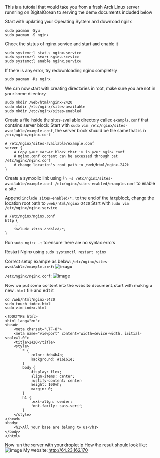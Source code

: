 This is a tutorial that would take you from a fresh Arch Linux server runnning on DigitalOcean to serving the demo documents included below

Start with updating your Operating System and download nginx

```
sudo pacman -Syu
sudo pacman -S nginx
```


Check the status of nginx.service and start and enable it

```
sudo systemctl status nginx.service
sudo systemctl start nginx.service
sudo systemctl enable nginx.service
```


If there is any error, try redownloading nginx completely

```
sudo pacman -Rs nginx
```


We can now start with creating directories in root, make sure you are not in your home directory

```
sudo mkdir /web/html/nginx-2420
sudo mkdir /etc/nginx/sites-available
sudo mkdir /etc/nginx/sites-enabled
```


Create a file inside the sites-available directory called `example.conf` that contains server block:
Start with `sudo vim /etc/nginx/sites-available/example.conf`, the server block should be the same that is in `/etc/nginx/nginx.conf`
```
# /etc/nginx/sites-available/example.conf
server {
    # Copy your server block that is in your nginx.conf
    # nginx.conf content can be accessed through cat /etc/nginx/nginx.conf
    # change location's root path to /web/html/nginx-2420
}
```


Create a symbolic link using `ln -s /etc/nginx/sites-available/example.conf /etc/nginx/sites-enabled/example.conf` to enable a site


Append `include sites-enabled/*;` to the end of the `http`block, change the location root path to `/web/html/nginx-2420`
Start with `sudo vim /etc/nginx/nginx.service`
```
# /etc/nginx/nginx.conf
http {
    ...
    include sites-enabled/*;
}
```

Run `sudo nginx -t` to ensure there are no syntax errors


Restart Nginx using `sudo systemctl restart nginx`


Correct setup example as below:
`/etc/nginx/sites-available/example.conf`:
![image](https://github.com/PythThm/nginx-2420/assets/148722652/f71e7ca4-2d85-4061-b61a-dc7c92aab819)



`/etc/nginx/nginx.conf`:
![image](https://github.com/PythThm/nginx-2420/assets/148722652/d74c23f5-82a4-4738-9c05-e2a3525820b6)



Now we put some content into the website document, start with making a new `.html` file and edit it
```
cd /web/html/nginx-2420
sudo touch index.html
sudo vim index.html
```
```
<!DOCTYPE html>
<html lang="en">
<head>
    <meta charset="UTF-8">
    <meta name="viewport" content="width=device-width, initial-scale=1.0">
    <title>2420</title>
    <style>
        * {
            color: #db4b4b;
            background: #16161e;
        }
        body {
            display: flex;
            align-items: center;
            justify-content: center;
            height: 100vh;
            margin: 0;
        }
        h1 {
            text-align: center;
            font-family: sans-serif;
        }
    </style>
</head>
<body>
    <h1>All your base are belong to us</h1>
</body>
</html>
```


Now run the server with your droplet ip
How the result should look like:
![image](https://github.com/PythThm/nginx-2420/assets/148722652/838b069a-3f24-4651-a9f2-16efa8fb580e)
My website: http://64.23.162.170
